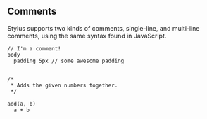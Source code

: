 
## Comments

  Stylus supports two kinds of comments, single-line, and multi-line comments, using the same syntax found in JavaScript.


    // I'm a comment!
    body
      padding 5px // some awesome padding


    /*
     * Adds the given numbers together.
     */

    add(a, b)
      a + b